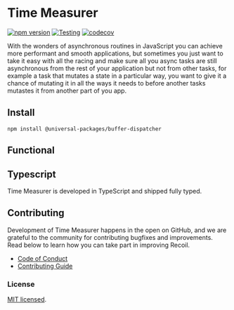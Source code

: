 # Time Measurer
[![npm version](https://badge.fury.io/js/@universal-packages%2Fbuffer-dispatcher.svg)](https://www.npmjs.com/package/@universal-packages/buffer-dispatcher)
[![Testing](https://github.com/Universal-Packages/universal-buffer-dispatcher/actions/workflows/testing.yml/badge.svg)](https://github.com/Universal-Packages/universal-buffer-dispatcher/actions/workflows/testing.yml)
[![codecov](https://codecov.io/gh/Universal-Packages/universal-buffer-dispatcher/branch/main/graph/badge.svg?token=CXPJSN8IGL)](https://codecov.io/gh/Universal-Packages/universal-buffer-dispatcher)

With the wonders of asynchronous routines in JavaScript you can achieve more performant and smooth applications, but sometimes you just want to take it easy with all the racing and make sure all you async tasks are still asynchronous from the rest of your application but not from other tasks, for example a task that mutates a state in a particular way, you want to give it a chance of mutating it in all the ways it needs to before another tasks mutastes it from another part of you app.

## Install

```shell
npm install @universal-packages/buffer-dispatcher
```

## Functional


## Typescript

Time Measurer is developed in TypeScript and shipped fully typed.

## Contributing

Development of Time Measurer happens in the open on GitHub, and we are grateful to the community for contributing bugfixes and improvements. Read below to learn how you can take part in improving Recoil.

- [Code of Conduct](./CODE_OF_CONDUCT.md)
- [Contributing Guide](./CONTRIBUTING.md)

### License

[MIT licensed](./LICENSE).

